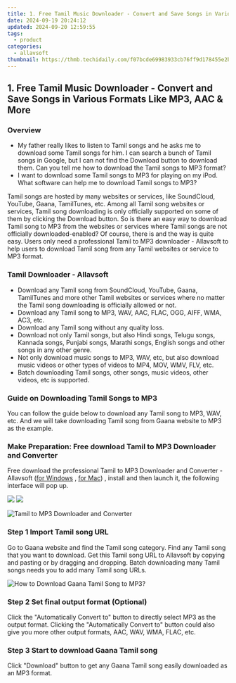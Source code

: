 ```yaml
---
title: 1. Free Tamil Music Downloader - Convert and Save Songs in Various Formats Like MP3, AAC & More
date: 2024-09-19 20:24:12
updated: 2024-09-20 12:59:55
tags:
  - product
categories:
  - allavsoft
thumbnail: https://thmb.techidaily.com/f07bcde69983933cb76ff9d178455e2b69ef74b8fc7b5950817350ad54cf2512.png
---
```


## 1. Free Tamil Music Downloader - Convert and Save Songs in Various Formats Like MP3, AAC & More

### Overview

* My father really likes to listen to Tamil songs and he asks me to download some Tamil songs for him. I can search a bunch of Tamil songs in Google, but I can not find the Download button to download them. Can you tell me how to download the Tamil songs to MP3 format?
* I want to download some Tamil songs to MP3 for playing on my iPod. What software can help me to download Tamil songs to MP3?

Tamil songs are hosted by many websites or services, like SoundCloud, YouTube, Gaana, TamilTunes, etc. Among all Tamil song websites or services, Tamil song downloading is only officially supported on some of them by clicking the Download button. So is there an easy way to download Tamil song to MP3 from the websites or services where Tamil songs are not officially downloaded-enabled? Of course, there is and the way is quite easy. Users only need a professional Tamil to MP3 downloader - Allavsoft to help users to download Tamil song from any Tamil websites or service to MP3 format.

### Tamil Downloader - Allavsoft

* Download any Tamil song from SoundCloud, YouTube, Gaana, TamilTunes and more other Tamil websites or services where no matter the Tamil song downloading is officially allowed or not.
* Download any Tamil song to MP3, WAV, AAC, FLAC, OGG, AIFF, WMA, AC3, etc.
* Download any Tamil song without any quality loss.
* Download not only Tamil songs, but also Hindi songs, Telugu songs, Kannada songs, Punjabi songs, Marathi songs, English songs and other songs in any other genre.
* Not only download music songs to MP3, WAV, etc, but also download music videos or other types of videos to MP4, MOV, WMV, FLV, etc.
* Batch downloading Tamil songs, other songs, music videos, other videos, etc is supported.

### Guide on Downloading Tamil Songs to MP3

You can follow the guide below to download any Tamil song to MP3, WAV, etc. And we will take downloading Tamil song from Gaana website to MP3 as the example.

### Make Preparation: Free download Tamil to MP3 Downloader and Converter

Free download the professional Tamil to MP3 Downloader and Converter - Allavsoft ([for Windows](https://tools.techidaily.com/allavsoft/products/) , [for Mac](https://tools.techidaily.com/allavsoft/products/)) , install and then launch it, the following interface will pop up.

[![](https://www.allavsoft.com/how-to/../images/how-to/free-download-win.jpg)](https://tools.techidaily.com/allavsoft/products/) [![](https://www.allavsoft.com/how-to/../images/how-to/free-download-mac.jpg)](https://tools.techidaily.com/allavsoft/products/)

![Tamil to MP3 Downloader and Converter](https://www.allavsoft.com/how-to/../images/allavsoft/screen-shot-600.jpg)

### Step 1 Import Tamil song URL

Go to Gaana website and find the Tamil song category. Find any Tamil song that you want to download. Get this Tamil song URL to Allavsoft by copying and pasting or by dragging and dropping. Batch downloading many Tamil songs needs you to add many Tamil song URLs.

![How to Download Gaana Tamil Song to MP3?](https://www.allavsoft.com/how-to/../images/how-to/download-rtmp-video/download-rtmp-video.jpg)

### Step 2 Set final output format (Optional)

Click the "Automatically Convert to" button to directly select MP3 as the output format. Clicking the "Automatically Convert to" button could also give you more other output formats, AAC, WAV, WMA, FLAC, etc.

### Step 3 Start to download Gaana Tamil song

Click "Download" button to get any Gaana Tamil song easily downloaded as an MP3 format.

<ins class="adsbygoogle"
     style="display:block"
     data-ad-format="autorelaxed"
     data-ad-client="ca-pub-7571918770474297"
     data-ad-slot="1223367746"></ins>



<ins class="adsbygoogle"
     style="display:block"
     data-ad-client="ca-pub-7571918770474297"
     data-ad-slot="8358498916"
     data-ad-format="auto"
     data-full-width-responsive="true"></ins>
